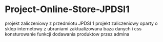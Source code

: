 # Project-Online-Store-JPDSI1
projekt zaliczeniowy z przedmiotu JPDSI 1
projekt zaliczeniowy oparty o sklep internetowy z ubraniami
zaktualizowana baza danych i css
konsturowanie funkcji dodawania produktow przez admina

